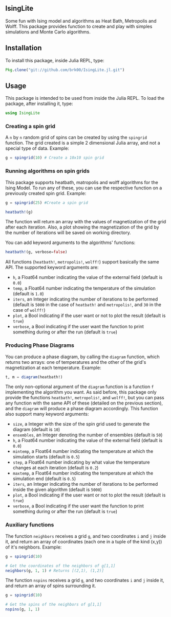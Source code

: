 ## IsingLite

Some fun with Ising model and algorithms as Heat Bath, Metropolis and Wolff. This package provides function to create and play with simples simulations and Monte Carlo algorithms.

## Installation

To install this package, inside Julia REPL, type:

```julia
Pkg.clone("git://github.com/brk00/IsingLite.jl.git")
```

## Usage

This package is intended to be used from inside the Julia REPL. To load the package, after installing it, type:

```julia
using IsingLite
```

### Creating a spin grid

A `n` by `n` random grid of spins can be created by using the `spingrid` function. The grid created is a simple 2 dimensional Julia array, and not a special type of data. Example:

```julia
g = spingrid(10) # Create a 10x10 spin grid
```

### Running algorithms on spin grids

This package supports heatbath, matropolis and wolff algorithms for the Ising Model. To run any of these, you can use the respective function on a previously created spin grid. Example:

```julia
g = spingrid(25) #Create a spin grid

heatbath!(g)
```

The function will return an array with the values of magnetization of the grid after each iteration. Also, a plot showing the magnetization of the grid by the number of iterations will be saved on working directory.

You can add keyword arguments to the algorithms' functions:

```julia
heatbath!(g, verbose=false)
```

All functions (`heatbath!`, `metropolis!`, `wolff!`) support basically the same API. The supported keyword arguments are:

- `h`, a Float64 number indicating the value of the external field (default is `0.0`)
- `temp`, a Float64 number indicating the temperature of the simulation (default is `1.0`) 
- `iters`, an Integer indicating the number of iterations to be performed (default is `5000` in the case of `heatbath!` and `metropolis!`, and `30` in the case of `wolff!`)
- `plot`, a Bool indicating if the user want or not to plot the result (default is `true`)
- `verbose`, a Bool indicating if the user want the function to print something during or after the run (default is `true`)

### Producing Phase Diagrams

You can produce a phase diagram, by calling the `diagram` function, which returns two arrays: one of temperatures and the other of the grid's magnetization at each temperature. Example:

```julia
t, m = diagram(heatbath!)
```

The only non-optional argument of the `diagram` function is a function `f` implementing the algorithm you want. As said before, this package only provide the functions `heatbath!`, `metropolis!`, and `wolff!`, but you can pass any function with the same API of these (detailed on the previous section), and the `diagram` will produce a phase diagram accordingly. This function also support many keyword arguments:

- `size`, a Integer with the size of the spin grid used to generate the diagram (default is `10`)
- `ensembles`, an Integer denoting the number of ensembles (default is `50`)
- `h`, a Float64 number indicating the value of the external field (default is `0.0`)
- `mintemp`, a Float64 number indicating the temperature at which the simulation starts (default is `0.5`)
- `step`, a Float64 number indicating by what value the temperature changes at each iteration (default is `0.2`)
- `maxtemp`, a Float64 number indicating the temperature at which the simulation end (default is `0.5`)
- `iters`, an Integer indicating the number of iterations to be performed inside the given algorithm (default is `5000`)
- `plot`, a Bool indicating if the user want or not to plot the result (default is `true`)
- `verbose`, a Bool indicating if the user want the function to print something during or after the run (default is `true`)

### Auxiliary functions

The function `neighbors` receives a grid `g`, and two coordinates `i` and `j` inside it, and return an array of coordinates (each one in a tuple of the kind (x,y)) of it's neighbors. Example:

```julia
g = spingrid(10)

# Get the coordinates of the neighbors of g[1,1]
neighbors(g, 1, 1) # Returns [(2,1), (1,2)]
```

The function `nspins` receives a grid `g`, and two coordinates `i` and `j` inside it, and return an array of spins surrounding it.

```julia
g = spingrid(10)

# Get the spins of the neighbors of g[1,1]
nspins(g, 1, 1)
```